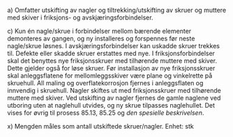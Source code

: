 a) Omfatter utskifting av nagler og tiltrekking/utskifting av skruer og muttere med skiver i friksjons- og avskjæringsforbindelser.

c) Kun én nagle/skrue i forbindelser mellom bærende elementer demonteres av gangen, og ny installeres og forspennes før neste nagle/skrue løsnes.
I avskjæringsforbindelser kan uskadde skruer trekkes til. Defekte eller skadde skruer erstattes med nye.
I friksjonsforbindelser skal det benyttes nye friksjonsskruer med tilhørende muttere med skiver. Dette gjelder også for løse skruer.
Før installasjon av nye friksjonsskruer skal anleggsflatene for mellomleggsskiver være plane og vinkelrette på skruehull. All maling og overflatekorrosjon fjernes i anleggsflaten og innvendig i skruehull.
Nagler skiftes ut med friksjonsskruer med tilhørende muttere med skiver. Ved utskifting av nagler fjernes de gamle naglene ved utboring uten at naglehull utvides, og ny skrue tilpasses naglehullet. Det vises for øvrig til prosess 85.13, 85.25 og *den spesielle beskrivelsen*.

x) Mengden måles som antall utskiftede skruer/nagler. Enhet: stk

